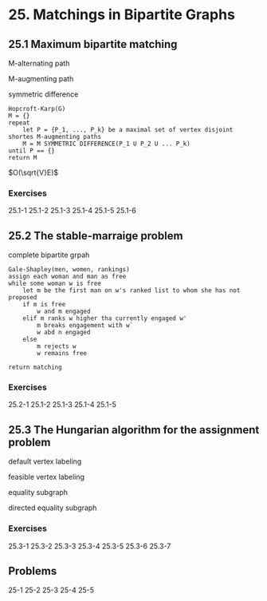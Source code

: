 # 25. Matchings in Bipartite Graphs

## 25.1 Maximum bipartite matching

M-alternating path

M-augmenting path

symmetric difference

```
Hopcroft-Karp(G)
M = {}
repeat
    let P = {P_1, ..., P_k} be a maximal set of vertex disjoint shortes M-augmenting paths
    M = M SYMMETRIC DIFFERENCE(P_1 U P_2 U ... P_k)
until P == {}
return M
```
$O(\sqrt{V}E)$

### Exercises
25.1-1
25.1-2
25.1-3
25.1-4
25.1-5
25.1-6

## 25.2 The stable-marraige problem

complete bipartite grpah

```
Gale-Shapley(men, women, rankings)
assign each woman and man as free
while some woman w is free
    let m be the first man on w's ranked list to whom she has not proposed
    if m is free
        w and m engaged
    elif m ranks w higher tha currently engaged w'
        m breaks engagement with w`
        w abd n engaged
    else
        m rejects w
        w remains free

return matching
```

### Exercises
25.2-1
25.1-2
25.1-3
25.1-4
25.1-5

## 25.3 The Hungarian algorithm for the assignment problem

default vertex labeling

feasible vertex labeling

equality subgraph

directed equality subgraph

### Exercises
25.3-1
25.3-2
25.3-3
25.3-4
25.3-5
25.3-6
25.3-7

## Problems
25-1
25-2
25-3
25-4
25-5
